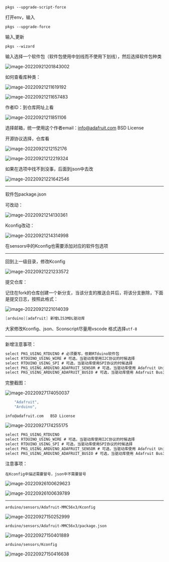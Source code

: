 ```
pkgs --upgrade-script-force
```



打开env，输入

```
pkgs --upgrade-force
```



输入,更新

```
pkgs --wizard
```

输入选择一个软件包（软件包使用中划线而不使用下划线），然后选择软件包种类

![image-20220921201843002](https://raw.githubusercontent.com/kurisaW/picbed/main/img/202209212018136.png)

如何查看库种类：

![image-20220921211619192](https://raw.githubusercontent.com/kurisaW/picbed/main/img/202209212116418.png)

![image-20220921211657483](https://raw.githubusercontent.com/kurisaW/picbed/main/img/202209212116557.png)

作者ID：到仓库网址上看

![image-20220921211851106](https://raw.githubusercontent.com/kurisaW/picbed/main/img/202209212118161.png)

选择邮箱，统一使用这个作者email：info@adafruit.com  	BSD License

开源协议选择，仓库看

![image-20220921212152176](https://raw.githubusercontent.com/kurisaW/picbed/main/img/202209212121258.png)

![image-20220921212219324](https://raw.githubusercontent.com/kurisaW/picbed/main/img/202209212122548.png)

如果在选项中找不到没事，后面到json中去改

![image-20220921221642546](https://raw.githubusercontent.com/kurisaW/picbed/main/img/202209212216937.png)



---

软件包package.json

可改动：

![image-20220921214130361](https://raw.githubusercontent.com/kurisaW/picbed/main/img/202209212141787.png)

Kconfig改动：

![image-20220921214314998](https://raw.githubusercontent.com/kurisaW/picbed/main/img/202209212143137.png)

在sensors中的Kconfig也需要添加对应的软件包选项



---

回到上一级目录，修改Kconfig

![image-20220921221233572](https://raw.githubusercontent.com/kurisaW/picbed/main/img/202209212212935.png)

提交仓库：

记住在fork的仓库创建一个新分支，当该分支的推送合并后，将该分支删除，下面是提交日志，按照此格式：

![image-20220921221014039](https://raw.githubusercontent.com/kurisaW/picbed/main/img/202209212212861.png)

```c
[arduino][adafruit] 新增LIS3MDL驱动库
```





大家修改Kconfig、json、Sconscript尽量用vscode 格式选择`utf-8`

---

新增注意事项：

```c
select PKG_USING_RTDUINO # 必须要写，依赖RTduino软件包
select RTDUINO_USING_WIRE # 可选，当驱动库使用I2C协议的时候选择
select RTDUINO_USING_SPI # 可选，当驱动库使用SPI协议的时候选择
select PKG_USING_ARDUINO_ADAFRUIT_SENSOR # 可选，当驱动库使用 Adafruit Unified Sensor (在library.properties文件中查看)
select PKG_USING_ARDUINO_ADAFRUIT_BUSIO # 可选，当驱动库使用 Adafruit BusIO (在library.properties文件中查看)
```

完整截图：

![image-20220927174050037](https://raw.githubusercontent.com/kurisaW/picbed/main/img/202209271740343.png)

```c
    "Adafruit",
    "Arduino",
```

```
info@adafruit.com  	BSD License
```



![image-20220927174255175](https://raw.githubusercontent.com/kurisaW/picbed/main/img/202209271742245.png)

```c
select PKG_USING_RTDUINO
select RTDUINO_USING_WIRE # 可选，当驱动库使用I2C协议的时候选择
select RTDUINO_USING_SPI # 可选，当驱动库使用SPI协议的时候选择
select PKG_USING_ARDUINO_ADAFRUIT_SENSOR # 可选，当驱动库使用 Adafruit Unified Sensor (在library.properties文件中查看)
select PKG_USING_ARDUINO_ADAFRUIT_BUSIO # 可选，当驱动库使用 Adafruit BusIO (在library.properties文件中查看)
```



注意事项：

```
在Kconfig中描述需要冒号，json中不需要冒号
```

![image-20220926100629623](https://raw.githubusercontent.com/kurisaW/picbed/main/img/202209261006790.png)

![image-20220926100639789](https://raw.githubusercontent.com/kurisaW/picbed/main/img/202209261006876.png)



---





```
arduino/sensors/Adafruit-MMC56x3/Kconfig
```

![image-20220927150252999](https://raw.githubusercontent.com/kurisaW/picbed/main/img/202209271502051.png)

```
arduino/sensors/Adafruit-MMC56x3/package.json
```

![image-20220927150401889](https://raw.githubusercontent.com/kurisaW/picbed/main/img/202209271504928.png)

```
arduino/sensors/Kconfig
```

![image-20220927150416638](https://raw.githubusercontent.com/kurisaW/picbed/main/img/202209271504679.png)